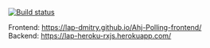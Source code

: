 [![Build status](https://ci.appveyor.com/api/projects/status/slpa21b5sq4ipb24?svg=true)](https://ci.appveyor.com/project/lap-Dmitry/ahj-polling-frontend)

Frontend: https://lap-dmitry.github.io/Ahj-Polling-frontend/ </br>
Backend: https://lap-heroku-rxjs.herokuapp.com/